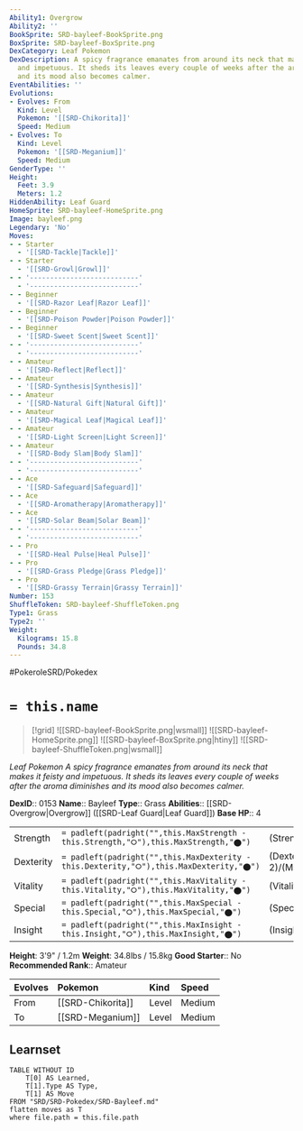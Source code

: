 ```yaml
---
Ability1: Overgrow
Ability2: ''
BookSprite: SRD-bayleef-BookSprite.png
BoxSprite: SRD-bayleef-BoxSprite.png
DexCategory: Leaf Pokemon
DexDescription: A spicy fragrance emanates from around its neck that makes it feisty
  and impetuous. It sheds its leaves every couple of weeks after the aroma diminishes
  and its mood also becomes calmer.
EventAbilities: ''
Evolutions:
- Evolves: From
  Kind: Level
  Pokemon: '[[SRD-Chikorita]]'
  Speed: Medium
- Evolves: To
  Kind: Level
  Pokemon: '[[SRD-Meganium]]'
  Speed: Medium
GenderType: ''
Height:
  Feet: 3.9
  Meters: 1.2
HiddenAbility: Leaf Guard
HomeSprite: SRD-bayleef-HomeSprite.png
Image: bayleef.png
Legendary: 'No'
Moves:
- - Starter
  - '[[SRD-Tackle|Tackle]]'
- - Starter
  - '[[SRD-Growl|Growl]]'
- - '---------------------------'
  - '---------------------------'
- - Beginner
  - '[[SRD-Razor Leaf|Razor Leaf]]'
- - Beginner
  - '[[SRD-Poison Powder|Poison Powder]]'
- - Beginner
  - '[[SRD-Sweet Scent|Sweet Scent]]'
- - '---------------------------'
  - '---------------------------'
- - Amateur
  - '[[SRD-Reflect|Reflect]]'
- - Amateur
  - '[[SRD-Synthesis|Synthesis]]'
- - Amateur
  - '[[SRD-Natural Gift|Natural Gift]]'
- - Amateur
  - '[[SRD-Magical Leaf|Magical Leaf]]'
- - Amateur
  - '[[SRD-Light Screen|Light Screen]]'
- - Amateur
  - '[[SRD-Body Slam|Body Slam]]'
- - '---------------------------'
  - '---------------------------'
- - Ace
  - '[[SRD-Safeguard|Safeguard]]'
- - Ace
  - '[[SRD-Aromatherapy|Aromatherapy]]'
- - Ace
  - '[[SRD-Solar Beam|Solar Beam]]'
- - '---------------------------'
  - '---------------------------'
- - Pro
  - '[[SRD-Heal Pulse|Heal Pulse]]'
- - Pro
  - '[[SRD-Grass Pledge|Grass Pledge]]'
- - Pro
  - '[[SRD-Grassy Terrain|Grassy Terrain]]'
Number: 153
ShuffleToken: SRD-bayleef-ShuffleToken.png
Type1: Grass
Type2: ''
Weight:
  Kilograms: 15.8
  Pounds: 34.8
---
```


#PokeroleSRD/Pokedex

# `= this.name`

> [!grid]
> ![[SRD-bayleef-BookSprite.png|wsmall]]
> ![[SRD-bayleef-HomeSprite.png]]
> ![[SRD-bayleef-BoxSprite.png|htiny]]
> ![[SRD-bayleef-ShuffleToken.png|wsmall]]


*Leaf Pokemon*
*A spicy fragrance emanates from around its neck that makes it feisty and impetuous. It sheds its leaves every couple of weeks after the aroma diminishes and its mood also becomes calmer.*

**DexID**:: 0153
**Name**:: Bayleef
**Type**:: Grass
**Abilities**:: [[SRD-Overgrow|Overgrow]] ([[SRD-Leaf Guard|Leaf Guard]])
**Base HP**:: 4

|           |                                                                                        |                                          |
| --------- | -------------------------------------------------------------------------------------- | ---------------------------------------- |
| Strength  | `= padleft(padright("",this.MaxStrength - this.Strength,"⭘"),this.MaxStrength,"⬤")`    | (Strength::2)/(MaxStrength::4)   |
| Dexterity | `= padleft(padright("",this.MaxDexterity - this.Dexterity,"⭘"),this.MaxDexterity,"⬤")` | (Dexterity:: 2)/(MaxDexterity::4) |
| Vitality  | `= padleft(padright("",this.MaxVitality - this.Vitality,"⭘"),this.MaxVitality,"⬤")`    | (Vitality::2)/(MaxVitality::5)   |
| Special   | `= padleft(padright("",this.MaxSpecial - this.Special,"⭘"),this.MaxSpecial,"⬤")`       | (Special::2)/(MaxSpecial::4)     |
| Insight   | `= padleft(padright("",this.MaxInsight - this.Insight,"⭘"),this.MaxInsight,"⬤")`       | (Insight::2)/(MaxInsight::5)     |

**Height**: 3'9" / 1.2m
**Weight**: 34.8lbs / 15.8kg
**Good Starter**:: No
**Recommended Rank**:: Amateur

| Evolves   | Pokemon           | Kind   | Speed   |
|:----------|:------------------|:-------|:--------|
| From      | [[SRD-Chikorita]] | Level  | Medium  |
| To        | [[SRD-Meganium]]  | Level  | Medium  |

## Learnset

```dataview
TABLE WITHOUT ID
    T[0] AS Learned,
    T[1].Type AS Type,
    T[1] AS Move
FROM "SRD/SRD-Pokedex/SRD-Bayleef.md"
flatten moves as T
where file.path = this.file.path
```

